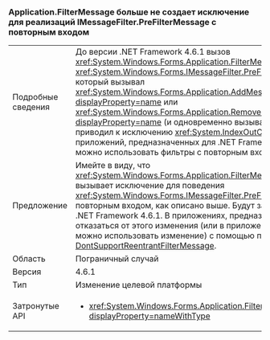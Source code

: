 ### <a name="applicationfiltermessage-no-longer-throws-for-re-entrant-implementations-of-imessagefilterprefiltermessage"></a>Application.FilterMessage больше не создает исключение для реализаций IMessageFilter.PreFilterMessage с повторным входом

|   |   |
|---|---|
|Подробные сведения|До версии .NET Framework 4.6.1 вызов <xref:System.Windows.Forms.Application.FilterMessage(System.Windows.Forms.Message@)> с <xref:System.Windows.Forms.IMessageFilter.PreFilterMessage(System.Windows.Forms.Message@)>, который вызывал <xref:System.Windows.Forms.Application.AddMessageFilter(System.Windows.Forms.IMessageFilter)?displayProperty=name> или <xref:System.Windows.Forms.Application.RemoveMessageFilter(System.Windows.Forms.IMessageFilter)?displayProperty=name> (и одновременно вызывал <xref:System.Windows.Forms.Application.DoEvents>) приводил к исключению <xref:System.IndexOutOfRangeException?displayProperty=name>. Начиная с приложений, предназначенных для .NET Framework 4.6.1, это исключение больше не создается, и можно использовать фильтры с повторным входом, как описано выше.|
|Предложение|Имейте в виду, что <xref:System.Windows.Forms.Application.FilterMessage(System.Windows.Forms.Message@)> больше не вызывает исключение для поведения <xref:System.Windows.Forms.IMessageFilter.PreFilterMessage(System.Windows.Forms.Message@)> с повторным входом, как описано выше. Будут затронуты только приложения, предназначенные для .NET Framework 4.6.1. В приложениях, предназначенных для .NET Framework 4.6.1, можно отказаться от этого изменения (или в приложениях, предназначенных для более старых платформ, можно использовать изменение) с помощью параметра совместимости [DontSupportReentrantFilterMessage](~/docs/framework/migration-guide/mitigation-custom-imessagefilter-prefiltermessage-implementations.md#mitigation).|
|Область|Пограничный случай|
|Версия|4.6.1|
|Тип|Изменение целевой платформы|
|Затронутые API|<ul><li><xref:System.Windows.Forms.Application.FilterMessage(System.Windows.Forms.Message@)?displayProperty=nameWithType></li></ul>|

